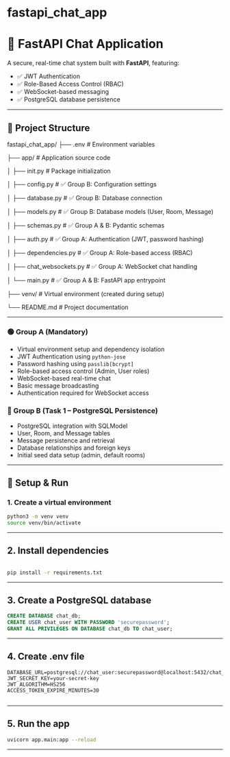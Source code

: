 # fastapi_chat_app
# 💬 FastAPI Chat Application

A secure, real-time chat system built with **FastAPI**, featuring:

- ✅ JWT Authentication
- ✅ Role-Based Access Control (RBAC)
- ✅ WebSocket-based messaging
- ✅ PostgreSQL database persistence

---

## 📁 Project Structure

fastapi_chat_app/
├── .env # Environment variables

├── app/ # Application source code

│ ├── init.py # Package initialization

│ ├── config.py # ✅ Group B: Configuration settings

│ ├── database.py # ✅ Group B: Database connection

│ ├── models.py # ✅ Group B: Database models (User, Room, Message)

│ ├── schemas.py # ✅ Group A & B: Pydantic schemas

│ ├── auth.py # ✅ Group A: Authentication (JWT, password hashing)

│ ├── dependencies.py # ✅ Group A: Role-based access (RBAC)

│ ├── chat_websockets.py # ✅ Group A: WebSocket chat handling

│ └── main.py # ✅ Group A & B: FastAPI app entrypoint

├── venv/ # Virtual environment (created during setup)

└── README.md # Project documentation


---


### 🟢 Group A (Mandatory)

- Virtual environment setup and dependency isolation
- JWT Authentication using `python-jose`
- Password hashing using `passlib[bcrypt]`
- Role-based access control (Admin, User roles)
- WebSocket-based real-time chat
- Basic message broadcasting
- Authentication required for WebSocket access

### 🔵 Group B (Task 1 – PostgreSQL Persistence)

- PostgreSQL integration with SQLModel
- User, Room, and Message tables
- Message persistence and retrieval
- Database relationships and foreign keys
- Initial seed data setup (admin, default rooms)

---

## 🧪 Setup & Run

### 1. Create a virtual environment

```bash
python3 -m venv venv
source venv/bin/activate
```
---
## 2. Install dependencies

```bash

pip install -r requirements.txt

```
---

## 3. Create a PostgreSQL database

``` sql
CREATE DATABASE chat_db;
CREATE USER chat_user WITH PASSWORD 'securepassword';
GRANT ALL PRIVILEGES ON DATABASE chat_db TO chat_user;

```
---

## 4. Create .env file
``` env
DATABASE_URL=postgresql://chat_user:securepassword@localhost:5432/chat_db
JWT_SECRET_KEY=your-secret-key
JWT_ALGORITHM=HS256
ACCESS_TOKEN_EXPIRE_MINUTES=30


```
---

## 5. Run the app

``` bash
uvicorn app.main:app --reload

```

---



